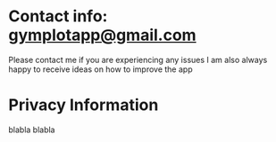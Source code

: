 # Contact info: gymplotapp@gmail.com
  Please contact me if you are experiencing any issues
  I am also always happy to receive ideas on how to improve the app
# Privacy Information


blabla blabla
